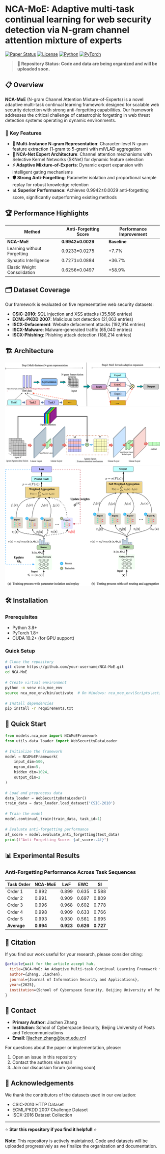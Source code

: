 # NCA-MoE: Adaptive multi-task continual learning for web security detection via N-gram channel attention mixture of experts

[![Paper Status](https://img.shields.io/badge/Paper-Under%20Review-orange)](https://github.com/your-username/NCA-MoE)
[![License](https://img.shields.io/badge/License-MIT-blue.svg)](LICENSE)
[![Python](https://img.shields.io/badge/Python-3.8+-brightgreen.svg)](https://python.org)
[![PyTorch](https://img.shields.io/badge/PyTorch-1.8+-red.svg)](https://pytorch.org)

> **🚧 Repository Status: Code and data are being organized and will be uploaded soon.**

## 📋 Overview

**NCA-MoE** (N-gram Channel Attention Mixture-of-Experts) is a novel adaptive multi-task continual learning framework designed for scalable web security detection with strong anti-forgetting capabilities. Our framework addresses the critical challenge of catastrophic forgetting in web threat detection systems operating in dynamic environments.

### 🎯 Key Features

- **🧠 Multi-Instance N-gram Representation**: Character-level N-gram feature extraction (1-gram to 5-gram) with miVLAD aggregation
- **🎨 NCA-Net Expert Architecture**: Channel attention mechanisms with Selective Kernel Networks (SKNet) for dynamic feature selection
- **⚡ Adaptive Mixture-of-Experts**: Dynamic expert expansion with intelligent gating mechanisms
- **🛡️ Strong Anti-Forgetting**: Parameter isolation and proportional sample replay for robust knowledge retention
- **📊 Superior Performance**: Achieves 0.9942±0.0029 anti-forgetting score, significantly outperforming existing methods

## 🏆 Performance Highlights

| Method | Anti-Forgetting Score | Performance Improvement |
|--------|----------------------|------------------------|
| **NCA-MoE** | **0.9942±0.0029** | **Baseline** |
| Learning without Forgetting | 0.9233±0.0275 | +7.7% |
| Synaptic Intelligence | 0.7271±0.0884 | +36.7% |
| Elastic Weight Consolidation | 0.6256±0.0497 | +58.9% |

## 🗂️ Dataset Coverage

Our framework is evaluated on five representative web security datasets:

- **CSIC-2010**: SQL injection and XSS attacks (35,586 entries)
- **ECML-PKDD 2007**: Malicious bot detection (21,063 entries)  
- **ISCX-Defacement**: Website defacement attacks (192,914 entries)
- **ISCX-Malware**: Malware-generated traffic (65,040 entries)
- **ISCX-Phishing**: Phishing attack detection (188,214 entries)

## 🏗️ Architecture
![NCA-MoE Architecture](figures/struct_fig.png)
![NCA Architecture](figures/nca_fig.png)
![Train and Test with Moe Architecture](figures/train_test_fig.png)

## 🛠️ Installation

### Prerequisites

- Python 3.8+
- PyTorch 1.8+
- CUDA 10.2+ (for GPU support)

### Quick Setup

```bash
# Clone the repository
git clone https://github.com/your-username/NCA-MoE.git
cd NCA-MoE

# Create virtual environment
python -m venv nca_moe_env
source nca_moe_env/bin/activate  # On Windows: nca_moe_env\Scripts\activate

# Install dependencies
pip install -r requirements.txt
```

## 🚀 Quick Start

```python
from models.nca_moe import NCAMoEFramework
from utils.data_loader import WebSecurityDataLoader

# Initialize the framework
model = NCAMoEFramework(
    input_dim=500,
    ngram_dim=5, 
    hidden_dim=1024,
    output_dim=2
)

# Load and preprocess data
data_loader = WebSecurityDataLoader()
train_data = data_loader.load_dataset('CSIC-2010')

# Train the model
model.continual_train(train_data, task_id=1)

# Evaluate anti-forgetting performance
af_score = model.evaluate_anti_forgetting(test_data)
print(f"Anti-Forgetting Score: {af_score:.4f}")
```

## 📊 Experimental Results

### Anti-Forgetting Performance Across Task Sequences

| Task Order | NCA-MoE | LwF | EWC | SI |
|-----------|---------|-----|-----|----| 
| Order 1   | 0.992   | 0.899 | 0.635 | 0.588 |
| Order 2   | 0.991   | 0.909 | 0.697 | 0.809 |
| Order 3   | 0.996   | 0.968 | 0.602 | 0.778 |
| Order 4   | 0.998   | 0.909 | 0.633 | 0.766 |
| Order 5   | 0.993   | 0.930 | 0.561 | 0.695 |
| **Average** | **0.994** | **0.923** | **0.626** | **0.727** |

## 📝 Citation

If you find our work useful for your research, please consider citing:

```bibtex
@article{wait for the article accept hah,
  title={NCA-MoE: An Adaptive Multi-task Continual Learning Framework for Network Threat Detection with Strong Anti-forgetting Capability},
  author={Zhang, Jiachen},
  journal={Journal of Information Security and Applications},
  year={2025},
  institution={School of Cyberspace Security, Beijing University of Posts and Telecommunications}
}
```

## 📧 Contact

- **Primary Author**: Jiachen Zhang
- **Institution**: School of Cyberspace Security, Beijing University of Posts and Telecommunications
- **Email**: [jiachen.zhang@bupt.edu.cn]

For questions about the paper or implementation, please:
1. Open an issue in this repository
2. Contact the authors via email
3. Join our discussion forum (coming soon)

## 🙏 Acknowledgements

We thank the contributors of the datasets used in our evaluation:
- CSIC-2010 HTTP Dataset
- ECML/PKDD 2007 Challenge Dataset  
- ISCX-2016 Dataset Collection
---

⭐ **Star this repository if you find it helpful!** ⭐

**Note**: This repository is actively maintained. Code and datasets will be uploaded progressively as we finalize the organization and documentation.
